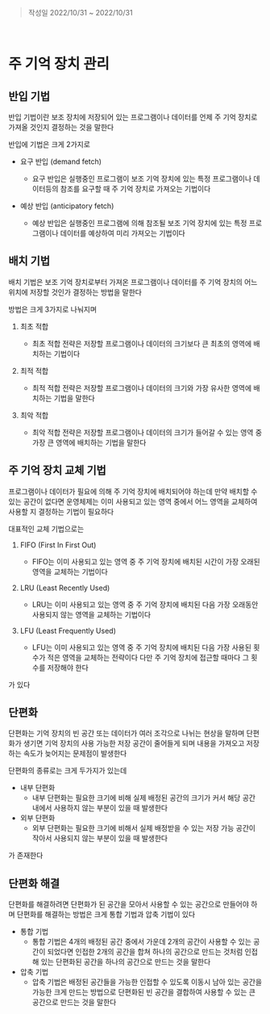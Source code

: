 > 작성일 2022/10/31 ~ 2022/10/31

<br>

# 주 기억 장치 관리

## 반입 기법

반입 기법이란 보조 장치에 저장되어 있는 프로그램이나 데이터를 언제 주 기억 장치로 가져올 것인지 결정하는 것을 말한다

반입에 기법은 크게 2가지로 

* 요구 반입 (demand fetch)
  + 요구 반입은 실행중인 프로그램이 보조 기억 장치에 있는 특정 프로그램이나 데이터등의 참조를 요구할 때 주 기억 장치로 가져오는 기법이다

* 예상 반입 (anticipatory fetch)
  + 예상 반입은 실행중인 프로그램에 의해 참조될 보조 기억 장치에 있는 특정 프로그램이나 데이터를 예상하여 미리 가져오는 기법이다

## 배치 기법

배치 기법은 보조 기억 장치로부터 가져온 프로그램이나 데이터를 주 기억 장치의 어느 위치에 저장할 것인가 결정하는 방법을 말한다

방법은 크게 3가지로 나눠지며

1. 최초 적합
    * 최초 적합 전략은 저장할 프로그램이나 데이터의 크기보다 큰 최초의 영역에 배치하는 기법이다

2. 최적 적합
    * 최적 적합 전략은 저장할 프로그램이나 데이터의 크기와 가장 유사한 영역에 배치하는 기법을 말한다

3. 최악 적합
    * 최악 적합 전략은 저장할 프로그램이나 데이터의 크기가 들어갈 수 있는 영역 중 가장 큰 영역에 배치하는 기법을 말한다

## 주 기억 장치 교체 기법
프로그램이나 데이터가 필요에 의해 주 기억 장치에 배치되어야 하는데 만약 배치할 수 있는 공간이 없다면 운영체제는 이미 사용되고 있는 영역 중에서 어느 영역을 교체하여 사용할 지 결정하는 기법이 필요하다 

대표적인 교체 기법으로는

1. FIFO (First In First Out)
    * FIFO는 이미 사용되고 있는 영역 중 주 기억 장치에 배치된 시간이 가장 오래된 영역을 교체하는 기법이다

2. LRU (Least Recently Used)
    * LRU는 이미 사용되고 있는 영역 중 주 기억 장치에 배치된 다음 가장 오래동안 사용되지 않는 영역을 교체하는 기법이다

3. LFU (Least Frequently Used)
    * LFU는 이미 사용되고 있는 영역 중 주 기억 장치에 배치된 다음 가장 사용된 횟수가 적은 영역을 교체하는 전략이다 다만 주 기억 장치에 접근할 때마다 그 횟수를 저장해야 한다

가 있다

## 단편화

단편화는 기억 장치의 빈 공간 또는 데이터가 여러 조각으로 나뉘는 현상을 말하며 단편화가 생기면 기억 장치의 사용 가능한 저장 공간이 줄어들게 되며 내용을 가져오고 저장하는 속도가 늦어지는 문제점이 발생한다

단편화의 종류로는 크게 두가지가 있는데

* 내부 단편화
    + 내부 단편화는 필요한 크기에 비해 실제 배정된 공간의 크기가 커서 해당 공간 내에서 사용하지 않는 부분이 있을 때 발생한다
* 외부 단편화
    + 외부 단편화는 필요한 크기에 비해서 실제 배정받을 수 있는 저장 가능 공간이 작아서 사용되지 않는 부분이 있을 때 발생한다

가 존재한다

## 단편화 해결

단편화를 해결하려면 단편화가 된 공간을 모아서 사용할 수 있는 공간으로 만들어야 하며 단편화를 해결하는 방법은 크게 통합 기법과 압축 기법이 있다

* 통합 기법
    + 통합 기법은 4개의 배정된 공간 중에서 가운데 2개의 공간이 사용할 수 있는 공간이 되었다면 인접한 2개의 공간을 합쳐 하나의 공간으로 만드는 것처럼 인접해 있는 단편화된 공간을 하나의 공간으로 만드는 것을 말한다 
* 압축 기법
    + 압축 기법은 배정된 공간들을 가능한 인접할 수 있도록 이동시 남아 있는 공간을 가능한 크게 만드는 방법으로 단편화된 빈 공간을 결합하여 사용할 수 있는 큰 공간으로 만드는 것을 말한다
